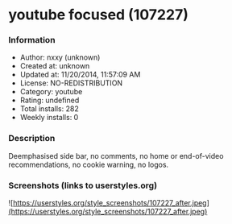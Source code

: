 # youtube focused (107227)

### Information
- Author: nxxy (unknown)
- Created at: unknown
- Updated at: 11/20/2014, 11:57:09 AM
- License: NO-REDISTRIBUTION
- Category: youtube
- Rating: undefined
- Total installs: 282
- Weekly installs: 0


### Description
Deemphasised side bar, no comments, no home or end-of-video recommendations, no cookie warning, no logos.


### Screenshots (links to userstyles.org)
![https://userstyles.org/style_screenshots/107227_after.jpeg](https://userstyles.org/style_screenshots/107227_after.jpeg)



